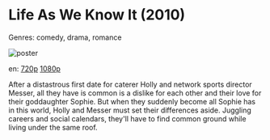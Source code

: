 # Life As We Know It (2010)

Genres: comedy, drama, romance

![poster](http://image.tmdb.org/t/p/w500/u7Gei2Hvh0ux4weJRDZsgMoXSTI.jpg)

en:
  [720p](magnet:?xt=urn:btih:03416F2D3AB4F26639245015F9DBA7F2302B0117&tr=udp://glotorrents.pw:6969/announce&tr=udp://tracker.opentrackr.org:1337/announce&tr=udp://torrent.gresille.org:80/announce&tr=udp://tracker.openbittorrent.com:80&tr=udp://tracker.coppersurfer.tk:6969&tr=udp://tracker.leechers-paradise.org:6969&tr=udp://p4p.arenabg.ch:1337&tr=udp://tracker.internetwarriors.net:1337)
  [1080p](magnet:?xt=urn:btih:5A643E4776BA5157EB551B51410B16474555A50B&tr=udp://glotorrents.pw:6969/announce&tr=udp://tracker.opentrackr.org:1337/announce&tr=udp://torrent.gresille.org:80/announce&tr=udp://tracker.openbittorrent.com:80&tr=udp://tracker.coppersurfer.tk:6969&tr=udp://tracker.leechers-paradise.org:6969&tr=udp://p4p.arenabg.ch:1337&tr=udp://tracker.internetwarriors.net:1337)
  


After a distastrous first date for caterer Holly and network sports director Messer, all they have is common is a dislike for each other and their love for their goddaughter Sophie. But when they suddenly become all Sophie has in this world, Holly and Messer must set their differences aside. Juggling careers and social calendars, they'll have to find common ground while living under the same roof.